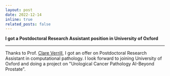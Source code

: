 ```yaml
---
layout: post
date: 2022-12-14
inline: true
related_posts: false
---
```


**I got a Postdoctoral Research Assistant position in University of Oxford**

---
Thanks to Prof. [Clare Verrill](https://www.nds.ox.ac.uk/team/clare-verrill), I got an offer on Postdoctoral Research Assistant in computational pathology. I look forward to joining University of Oxford and doing a project on "Urological Cancer Pathology AI-Beyond Prostate".
